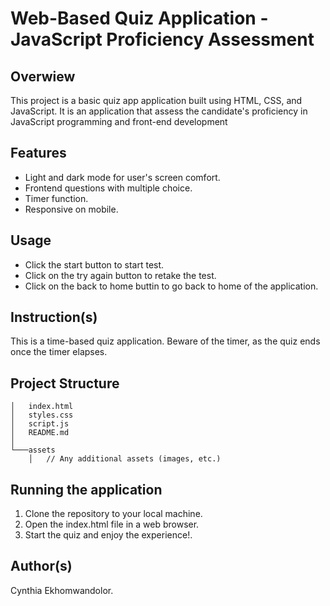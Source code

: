 # Web-Based Quiz Application - JavaScript Proficiency Assessment

## Overwiew

This project is a basic quiz app application built using HTML, CSS, and JavaScript. It is an application that assess the candidate's proficiency in JavaScript programming and front-end development

## Features

- Light and dark mode for user's screen comfort.
- Frontend questions with multiple choice.
- Timer function.
- Responsive on mobile.

## Usage

- Click the start button to start test.
- Click on the try again button to retake the test.
- Click on the back to home buttin to go back to home of the application.

## Instruction(s)

This is a time-based quiz application. Beware of the timer, as the quiz ends once the timer elapses.

## Project Structure

```/project-root
│   index.html
│   styles.css
│   script.js
│   README.md
│
└───assets
    │   // Any additional assets (images, etc.)
```

## Running the application

1. Clone the repository to your local machine.
2. Open the index.html file in a web browser.
3. Start the quiz and enjoy the experience!.

## Author(s)

Cynthia Ekhomwandolor.
